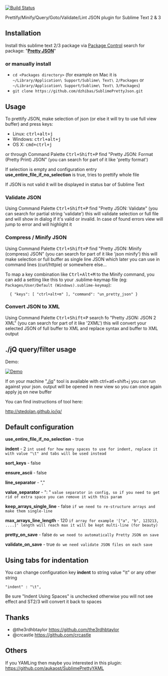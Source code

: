 [![Build Status](https://travis-ci.org/dzhibas/SublimePrettyJson.svg)](https://travis-ci.org/dzhibas/SublimePrettyJson)

Prettify/Minify/Query/Goto/Validate/Lint JSON plugin for Sublime Text 2 & 3

## Installation

Install this sublime text 2/3 package via [Package Control](https://sublime.wbond.net) search for package: "[**Pretty JSON**](https://sublime.wbond.net/packages/Pretty%20JSON)"

### or manually install

- `cd <Packages directory>`   (for example on Mac it is `~/Library/Application\ Support/Sublime\ Text\ 2/Packages` or `~/Library/Application\ Support/Sublime\ Text\ 3/Packages`)
- `git clone https://github.com/dzhibas/SublimePrettyJson.git`

## Usage

To prettify JSON, make selection of json (or else it will try to use full view buffer) and press keys:

- Linux: <kbd>ctrl+alt+j</kbd>
- Windows: <kbd>ctrl+alt+j</kbd>
- OS X: <kbd>cmd+ctrl+j</kbd>

or through Command Palette <kbd>Ctrl+Shift+P</kbd> find "Pretty JSON: Format (Pretty Print) JSON" (you can search for part of it like 'pretty format')

If selection is empty and configuration entry **use_entire_file_if_no_selection** is true, tries to prettify whole file

If JSON is not valid it will be displayed in status bar of Sublime Text

### Validate JSON

Using Command Palette <kbd>Ctrl+Shift+P</kbd> find "Pretty JSON: Validate" (you can search for partial string 'validate') this will validate selection or full file and will show in dialog if it's valid or invalid. In case of found errors view will jump to error and will highlight it

### Compress / Minify JSON

Using Command Palette <kbd>Ctrl+Shift+P</kbd> find "Pretty JSON: Minify (compress) JSON" (you can search for part of it like 'json minify') this will make selection or full buffer as single line JSON which later you can use in command lines (curl/httpie) or somewhere else...

To map a key combination like <kbd>Ctrl+Alt+M</kbd> to the Minify command, you can add a setting like this to your .sublime-keymap file (eg: `Packages/User/Default (Windows).sublime-keymap`):

```
  { "keys": [ "ctrl+alt+m" ], "command": "un_pretty_json" }
```

### Convert JSON to XML

Using Command Palette <kbd>Ctrl+Shift+P</kbd> search fo "Pretty JSON: JSON 2 XML" (you can search for part of it like '2XML') this will convert your selected JSON of full buffer to XML and replace syntax and buffer to XML output

## ./jQ query/filter usage

Demo:

[![Demo](http://i.imgur.com/sw7Hrsp.gif?1)](http://i.imgur.com/sw7Hrsp.gif?1)

If on your machine "[./jq](http://stedolan.github.io/jq/)" tool is available with <kdb>ctrl+atl+shift+j</kdb> you can run against your json. output will be opened in new view so you can once again apply jq on new buffer

You can find instructions of tool here:

http://stedolan.github.io/jq/

## Default configuration

**use_entire_file_if_no_selection** - true

**indent** - 2
`int used for how many spaces to use for indent, replace it with value "\t" and tabs will be used instead`

**sort_keys** - false

**ensure_ascii** - false

**line_separator** - ","

**value_separator** - ": "
`value separator in config, so if you need to get rid of extra space you can remove it with this param`

**keep_arrays_single_line** - false
`if we need to re-structure arrays and make them single-line`

**max_arrays_line_length** - 120 
`if array for example '["a", "b", 123213, ....]' length will reach max it will be kept multi-line (for beauty)`

**pretty_on_save** - false
`do we need to automatically Pretty JSON on save`

**validate_on_save** - true
`do we need validate JSON files on each save`

## Using tabs for indentation

You can change configuration key **indent** to string value "\t" or any other string

```
"indent" : "\t",
```

Be sure "Indent Using Spaces" is unchecked otherwise you will not see effect and ST2/3 will convert it back to spaces

## Thanks

- @the3rdhbtaylor https://github.com/the3rdhbtaylor
- @crcastle https://github.com/crcastle

## Others

If you YAMLing then maybe you interested in this plugin: https://github.com/aukaost/SublimePrettyYAML
